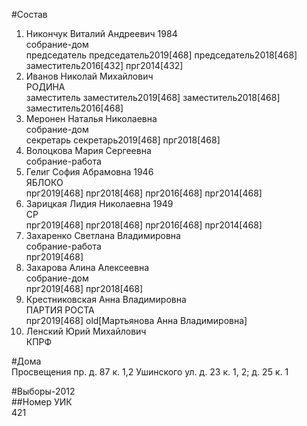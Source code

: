 #Состав  
1. Никончук Виталий Андреевич 1984  
    собрание-дом  
    председатель председатель2019[468] председатель2018[468] заместитель2016[432] прг2014[432]  
2. Иванов Николай Михайлович  
    РОДИНА  
    заместитель заместитель2019[468] заместитель2018[468] заместитель2016[468]  
3. Меронен Наталья Николаевна  
    собрание-дом  
    секретарь секретарь2019[468] прг2018[468]  
4. Волоцкова Мария Сергеевна  
    собрание-работа  
5. Гелиг София Абрамовна 1946  
    ЯБЛОКО  
    прг2019[468] прг2018[468] прг2016[468] прг2014[468]  
6. Зарицкая Лидия Николаевна 1949  
    СР  
    прг2019[468] прг2018[468] прг2016[468] прг2014[468]  
7. Захаренко Светлана Владимировна  
    собрание-работа  
    прг2019[468]  
8. Захарова Алина Алексеевна  
    собрание-дом  
    прг2019[468] прг2018[468]  
9. Крестниковская Анна Владимировна  
    ПАРТИЯ РОСТА  
    прг2019[468] old[Мартьянова Анна Владимировна]  
10. Ленский Юрий Михайлович  
    КПРФ  
  
#Дома  
Просвещения пр. д. 87 к. 1,2 Ушинского ул. д. 23 к. 1, 2; д. 25 к. 1  
  
#Выборы-2012  
##Номер УИК  
421  

